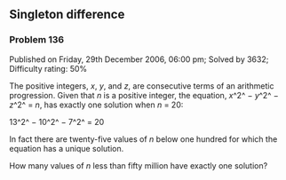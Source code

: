 Singleton difference
--------------------

### Problem 136

Published on Friday, 29th December 2006, 06:00 pm; Solved by 3632;
Difficulty rating: 50%

The positive integers, *x*, *y*, and *z*, are consecutive terms of an
arithmetic progression. Given that *n* is a positive integer, the
equation, *x*^2^ − *y*^2^ − *z*^2^ = *n*, has exactly one solution when
*n* = 20:

13^2^ − 10^2^ − 7^2^ = 20

In fact there are twenty-five values of *n* below one hundred for which
the equation has a unique solution.

How many values of *n* less than fifty million have exactly one
solution?
